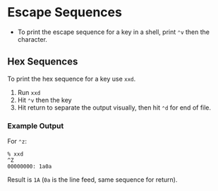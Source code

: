 # Escape Sequences

- To print the escape sequence for a key in a shell, print `⌃v` then the character.

## Hex Sequences

To print the hex sequence for a key use `xxd`.

1. Run `xxd`
2. Hit `⌃v` then the key
3. Hit return to separate the output visually, then hit `⌃d` for end of file.

### Example Output

For `⌃z`:

	% xxd
	^Z
	00000000: 1a0a

Result is `1A` (`0a` is the line feed, same sequence for return).
